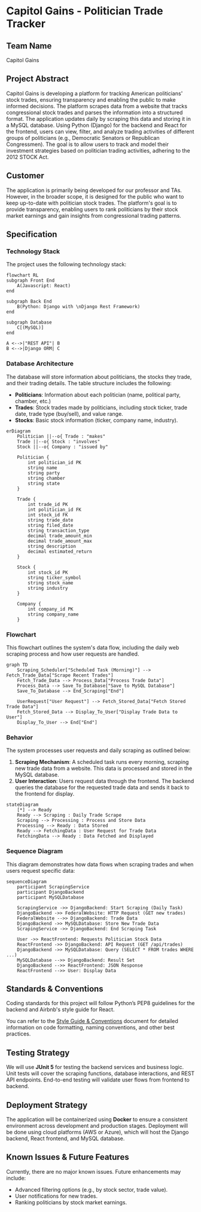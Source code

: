 # Capitol Gains - Politician Trade Tracker

## Team Name
Capitol Gains

## Project Abstract
Capitol Gains is developing a platform for tracking American politicians' stock trades, ensuring transparency and enabling the public to make informed decisions. The platform scrapes data from a website that tracks congressional stock trades and parses the information into a structured format. The application updates daily by scraping this data and storing it in a MySQL database. Using Python (Django) for the backend and React for the frontend, users can view, filter, and analyze trading activities of different groups of politicians (e.g., Democratic Senators or Republican Congressmen). The goal is to allow users to track and model their investment strategies based on politician trading activities, adhering to the 2012 STOCK Act.

## Customer
The application is primarily being developed for our professor and TAs. However, in the broader scope, it is designed for the public who want to keep up-to-date with politician stock trades. The platform's goal is to provide transparency, enabling users to rank politicians by their stock market earnings and gain insights from congressional trading patterns.

## Specification

### Technology Stack
The project uses the following technology stack:

```mermaid
flowchart RL
subgraph Front End
	A(Javascript: React)
end
	
subgraph Back End
	B(Python: Django with \nDjango Rest Framework)
end
	
subgraph Database
	C[(MySQL)]
end

A <-->|"REST API"| B
B <-->|Django ORM| C
```

### Database Architecture
The database will store information about politicians, the stocks they trade, and their trading details. The table structure includes the following:

- **Politicians**: Information about each politician (name, political party, chamber, etc.)
- **Trades**: Stock trades made by politicians, including stock ticker, trade date, trade type (buy/sell), and value range.
- **Stocks**: Basic stock information (ticker, company name, industry).

```mermaid
erDiagram
    Politician ||--o{ Trade : "makes"
    Trade ||--o{ Stock : "involves"
    Stock ||--o{ Company : "issued by"

    Politician {
        int politician_id PK
        string name
        string party
        string chamber
        string state
    }

    Trade {
        int trade_id PK
        int politician_id FK
        int stock_id FK
        string trade_date
        string filed_date
        string transaction_type
        decimal trade_amount_min
        decimal trade_amount_max
        string description
        decimal estimated_return
    }

    Stock {
        int stock_id PK
        string ticker_symbol
        string stock_name
        string industry
    }

    Company {
        int company_id PK
        string company_name
    }
```

### Flowchart
This flowchart outlines the system's data flow, including the daily web scraping process and how user requests are handled.

```mermaid
graph TD
    Scraping_Scheduler["Scheduled Task (Morning)"] --> Fetch_Trade_Data["Scrape Recent Trades"]
    Fetch_Trade_Data --> Process_Data["Process Trade Data"]
    Process_Data --> Save_To_Database["Save to MySQL Database"]
    Save_To_Database --> End_Scraping["End"]

    UserRequest["User Request"] --> Fetch_Stored_Data["Fetch Stored Trade Data"]
    Fetch_Stored_Data --> Display_To_User["Display Trade Data to User"]
    Display_To_User --> End["End"]
```

### Behavior
The system processes user requests and daily scraping as outlined below:

1. **Scraping Mechanism**: A scheduled task runs every morning, scraping new trade data from a website. This data is processed and stored in the MySQL database.
2. **User Interaction**: Users request data through the frontend. The backend queries the database for the requested trade data and sends it back to the frontend for display.

```mermaid
stateDiagram
    [*] --> Ready
    Ready --> Scraping : Daily Trade Scrape
    Scraping --> Processing : Process and Store Data
    Processing --> Ready : Data Stored
    Ready --> FetchingData : User Request for Trade Data
    FetchingData --> Ready : Data Fetched and Displayed
```

### Sequence Diagram
This diagram demonstrates how data flows when scraping trades and when users request specific data:

```mermaid
sequenceDiagram
    participant ScrapingService
    participant DjangoBackend
    participant MySQLDatabase

    ScrapingService ->> DjangoBackend: Start Scraping (Daily Task)
    DjangoBackend ->> FederalWebsite: HTTP Request (GET new trades)
    FederalWebsite -->> DjangoBackend: Trade Data
    DjangoBackend ->> MySQLDatabase: Store New Trade Data
    ScrapingService ->> DjangoBackend: End Scraping Task

    User ->> ReactFrontend: Requests Politician Stock Data
    ReactFrontend ->> DjangoBackend: API Request (GET /api/trades)
    DjangoBackend ->> MySQLDatabase: Query (SELECT * FROM trades WHERE ...)
    MySQLDatabase -->> DjangoBackend: Result Set
    DjangoBackend -->> ReactFrontend: JSON Response
    ReactFrontend -->> User: Display Data
```

## Standards & Conventions
Coding standards for this project will follow Python’s PEP8 guidelines for the backend and Airbnb's style guide for React.

You can refer to the [Style Guide & Conventions](STYLE.md) document for detailed information on code formatting, naming conventions, and other best practices.

## Testing Strategy
We will use **JUnit 5** for testing the backend services and business logic. Unit tests will cover the scraping functions, database interactions, and REST API endpoints. End-to-end testing will validate user flows from frontend to backend.

## Deployment Strategy
The application will be containerized using **Docker** to ensure a consistent environment across development and production stages. Deployment will be done using cloud platforms (AWS or Azure), which will host the Django backend, React frontend, and MySQL database.

## Known Issues & Future Features
Currently, there are no major known issues. Future enhancements may include:
- Advanced filtering options (e.g., by stock sector, trade value).
- User notifications for new trades.
- Ranking politicians by stock market earnings.
